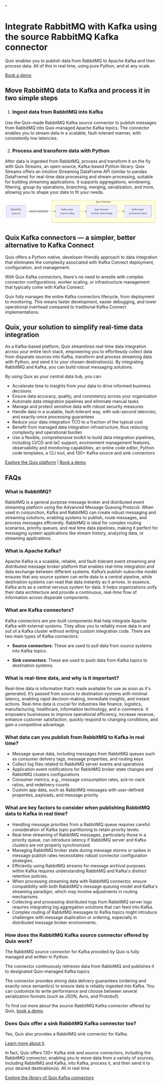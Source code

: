 <!--- BEGIN MARKDOWN --->
"
# Integrate RabbitMQ with Kafka using the source RabbitMQ Kafka connector

Quix enables you to publish data from RabbitMQ to Apache Kafka and then process data. All of this in real time, using pure Python, and at any scale. 

[Book a demo](https://share.hsforms.com/1iW0TmZzKQMChk0lxd_tGiw4yjw2)

## Move RabbitMQ data to Kafka and process it in two simple steps

1. ### Ingest data from RabbitMQ into Kafka

Use the Quix-made RabbitMQ Kafka source connector to publish messages from RabbitMQ into Quix-managed Apache Kafka topics. The connector enables you to stream data in a scalable, fault-tolerant manner, with consistently low latencies. 

2. ### Process and transform data with Python

After data is ingested from RabbitMQ, process and transform it on the fly with Quix Streams, an open-source, Kafka-based Python library. Quix Streams offers an intuitive Streaming DataFrame API (similar to pandas DataFrame) for real-time data processing and stream processing, suitable for building streaming applications. It supports aggregations, windowing, filtering, group-by operations, branching, merging, serialization, and more, allowing you to shape your data to fit your needs.

![Diagram](images/RabbitMQ-source_diagram_1.png)

## Quix Kafka connectors — a simpler, better alternative to Kafka Connect

Quix offers a Python-native, developer-friendly approach to data integration that eliminates the complexity associated with Kafka Connect deployment, configuration, and management. 

With Quix Kafka connectors, there's no need to wrestle with complex connector configurations, worker scaling, or infrastructure management that typically come with Kafka Connect.

Quix fully manages the entire Kafka connectors lifecycle, from deployment to monitoring. This means faster development, easier debugging, and lower operational overhead compared to traditional Kafka Connect implementations.

## Quix, your solution to simplify real-time data integration

As a Kafka-based platform, Quix streamlines real-time data integration across your entire tech stack, empowering you to effortlessly collect data from disparate sources into Kafka, transform and process streaming data with Python, and send it to your chosen destination(s). By integrating RabbitMQ and Kafka, you can build robust messaging solutions.

By using Quix as your central data hub, you can:

* Accelerate time to insights from your data to drive informed business decisions  
* Ensure data accuracy, quality, and consistency across your organization  
* Automate data integration pipelines and eliminate manual tasks  
* Manage and protect sensitive data with robust security measures  
* Handle data in a scalable, fault-tolerant way, with sub-second latencies, and exactly-once processing guarantees  
* Reduce your data integration TCO to a fraction of the typical cost  
* Benefit from managed data integration infrastructure, thus reducing complexity and operational burden  
* Use a flexible, comprehensive toolkit to build data integration pipelines, including CI/CD and IaC support, environment management features, observability and monitoring capabilities, an online code editor, Python code templates, a CLI tool, and 130+ Kafka source and sink connectors

[Explore the Quix platform](https://portal.demo.quix.io/pipeline?workspace=demo-gametelemetrytemplate-prod)           |           [Book a demo](https://share.hsforms.com/1iW0TmZzKQMChk0lxd_tGiw4yjw2)

## FAQs

### What is RabbitMQ?

RabbitMQ is a general purpose message broker and distributed event streaming platform using the Advanced Message Queuing Protocol. When used in conjunction, Kafka and RabbitMQ can create robust messaging and streaming solutions, enabling systems to publish, route messages, and process messages efficiently. RabbitMQ is ideal for complex routing scenarios, priority queues, and real time data pipelines, making it perfect for messaging system applications like stream history, analyzing data, or streaming applications.

### What is Apache Kafka?

Apache Kafka is a scalable, reliable, and fault-tolerant event streaming and distributed message broker platform that enables real-time integration and data exchange between different systems. Kafka’s publish-subscribe model ensures that any source system can write data to a central pipeline, while destination systems can read that data instantly as it arrives. In essence, Kafka acts as a central nervous system for data. It helps organizations unify their data architecture and provide a continuous, real-time flow of information across disparate components.

### What are Kafka connectors?

Kafka connectors are pre-built components that help integrate Apache Kafka with external systems. They allow you to reliably move data in and out of a Kafka cluster without writing custom integration code. There are two main types of Kafka connectors:

* **Source connectors**: These are used to pull data from source systems into Kafka topics.

* **Sink connectors**: These are used to push data from Kafka topics to destination systems.

### What is real-time data, and why is it important?

Real-time data is information that’s made available for use as soon as it's generated. It’s passed from source to destination systems with minimal latency, enabling rapid decision-making, immediate insights, and instant actions. Real-time data is crucial for industries like finance, logistics, manufacturing, healthcare, information technology, and e-commerce. It empowers businesses to improve operational efficiency, increase revenue, enhance customer satisfaction, quickly respond to changing conditions, and gain a competitive advantage.

### What data can you publish from RabbitMQ to Kafka in real time?

* Message queue data, including messages from RabbitMQ queues such as consumer delivery tags, message properties, and routing keys  
* Collect log files related to RabbitMQ server events and operations  
* Application event notifications for RabbitMQ broker state changes and RabbitMQ clusters configurations 
* Consumer metrics, e.g., message consumption rates, ack-to-nack ratios, and redelivery counts  
* Custom app data, such as RabbitMQ messages with user-defined properties, payloads, and message priority

### What are key factors to consider when publishing RabbitMQ data to Kafka in real time?

* Handling message priorities from a RabbitMQ queue requires careful consideration of Kafka topic partitioning to retain priority levels.  
* Real-time streaming of RabbitMQ messages, particularly those in a priority queue, can introduce latency if RabbitMQ server and Kafka clusters are not properly synchronized.  
* Managing RabbitMQ broker state during message storms or spikes in message publish rates necessitates robust connector configuration strategies.  
* Efficiently using RabbitMQ streams for message archival purposes within Kafka requires understanding RabbitMQ and Kafka's distinct retention policies.   
* When processing streaming data with RabbitMQ connector, ensure compatibility with both RabbitMQ's message queuing model and Kafka's streaming paradigm, which may involve adjustments in routing mechanisms.  
* Collecting and processing distributed logs from RabbitMQ server logs requires integrating log aggregation solutions that can feed into Kafka.  
* Complex routing of RabbitMQ messages to Kafka topics might introduce challenges with message duplication or ordering, especially in distributed message broker environments.

### How does the RabbitMQ Kafka source connector offered by Quix work?

The RabbitMQ source connector for Kafka provided by Quix is fully managed and written in Python. 

The connector continuously retrieves data from RabbitMQ and publishes it to designated Quix-managed Kafka topics.  

The connector provides strong data delivery guarantees (ordering and exactly-once semantics) to ensure data is reliably ingested into Kafka. You can customize its write performance and choose between several serialization formats (such as JSON, Avro, and Protobuf).  

To find out more about the source RabbitMQ Kafka connector offered by Quix, [book a demo](https://share.hsforms.com/1iW0TmZzKQMChk0lxd_tGiw4yjw2).

### Does Quix offer a sink RabbitMQ Kafka connector too?

Yes, Quix also provides a RabbitMQ sink connector for Kafka.

[Learn more about it](../../../quix-streams/sinks/coming-soon/RabbitMQ-sink.md).

In fact, Quix offers 130+ Kafka sink and source connectors, including the RabbitMQ connector, enabling you to move data from a variety of sources, including RabbitMQ and Kafka, into Kafka, process it, and then send it to your desired destination(s). All in real time.

[Explore the library of Quix Kafka connectors](https://quix.io/connectors)
<!--- END MARKDOWN --->